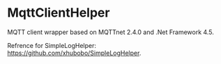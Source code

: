 # MqttClientHelper
MQTT client wrapper based on MQTTnet 2.4.0 and .Net Framework 4.5.

Refrence for SimpleLogHelper: https://github.com/xhubobo/SimpleLogHelper.